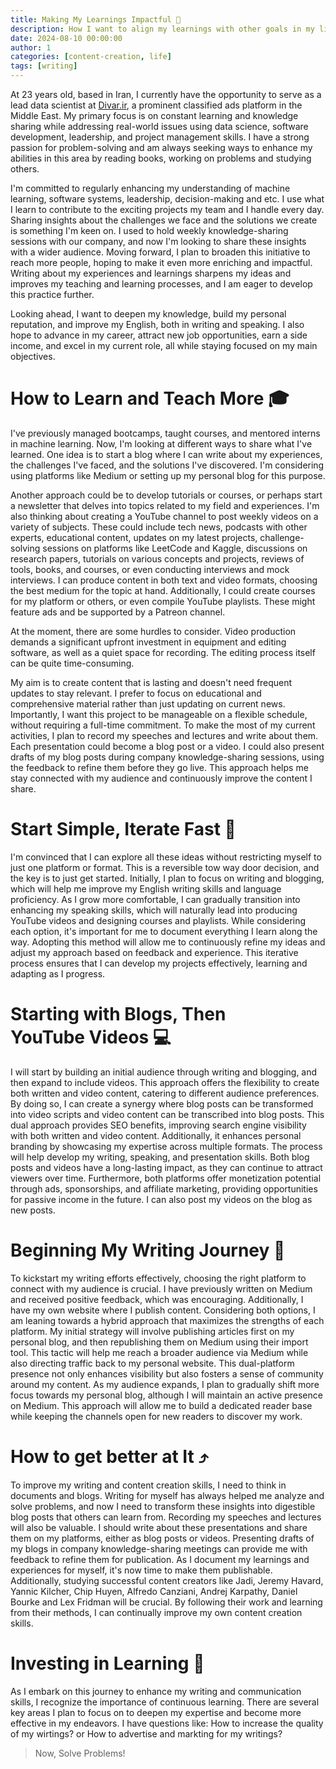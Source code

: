 ```yaml
---
title: Making My Learnings Impactful 📝
description: How I want to align my learnings with other goals in my life.
date: 2024-08-10 00:00:00
author: 1
categories: [content-creation, life]
tags: [writing] 
---
```


At 23 years old, based in Iran, I currently have the opportunity to serve as a lead data scientist at [Divar.ir](https://divar.ir), a prominent classified ads platform in the Middle East. My primary focus is on constant learning and knowledge sharing while addressing real-world issues using data science, software development, leadership, and project management skills. I have a strong passion for problem-solving and am always seeking ways to enhance my abilities in this area by reading books, working on problems and studying others.

I'm committed to regularly enhancing my understanding of machine learning, software systems, leadership, decision-making and etc. I use what I learn to contribute to the exciting projects my team and I handle every day. Sharing insights about the challenges we face and the solutions we create is something I'm keen on. I used to hold weekly knowledge-sharing sessions with our company, and now I'm looking to share these insights with a wider audience. Moving forward, I plan to broaden this initiative to reach more people, hoping to make it even more enriching and impactful. Writing about my experiences and learnings sharpens my ideas and improves my teaching and learning processes, and I am eager to develop this practice further.

Looking ahead, I want to deepen my knowledge, build my personal reputation, and improve my English, both in writing and speaking. I also hope to advance in my career, attract new job opportunities, earn a side income, and excel in my current role, all while staying focused on my main objectives.

# How to Learn and Teach More 🎓
I've previously managed bootcamps, taught courses, and mentored interns in machine learning. Now, I'm looking at different ways to share what I've learned. One idea is to start a blog where I can write about my experiences, the challenges I've faced, and the solutions I've discovered. I'm considering using platforms like Medium or setting up my personal blog for this purpose.

Another approach could be to develop tutorials or courses, or perhaps start a newsletter that delves into topics related to my field and experiences. I'm also thinking about creating a YouTube channel to post weekly videos on a variety of subjects. These could include tech news, podcasts with other experts, educational content, updates on my latest projects, challenge-solving sessions on platforms like LeetCode and Kaggle, discussions on research papers, tutorials on various concepts and projects, reviews of tools, books, and courses, or even conducting interviews and mock interviews. I can produce content in both text and video formats, choosing the best medium for the topic at hand.
Additionally, I could create courses for my platform or others, or even compile YouTube playlists. These might feature ads and be supported by a Patreon channel.

At the moment, there are some hurdles to consider. Video production demands a significant upfront investment in equipment and editing software, as well as a quiet space for recording. The editing process itself can be quite time-consuming.

My aim is to create content that is lasting and doesn't need frequent updates to stay relevant. I prefer to focus on educational and comprehensive material rather than just updating on current news. Importantly, I want this project to be manageable on a flexible schedule, without requiring a full-time commitment.
To make the most of my current activities, I plan to record my speeches and lectures and write about them. Each presentation could become a blog post or a video. I could also present drafts of my blog posts during company knowledge-sharing sessions, using the feedback to refine them before they go live. This approach helps me stay connected with my audience and continuously improve the content I share.

# Start Simple, Iterate Fast 🏃
I'm convinced that I can explore all these ideas without restricting myself to just one platform or format. This is a reversible tow way door decision, and the key is to just get started. Initially, I plan to focus on writing and blogging, which will help me improve my English writing skills and language proficiency. As I grow more comfortable, I can gradually transition into enhancing my speaking skills, which will naturally lead into producing YouTube videos and designing courses and playlists.
While considering each option, it's important for me to document everything I learn along the way. Adopting this method will allow me to continuously refine my ideas and adjust my approach based on feedback and experience. This iterative process ensures that I can develop my projects effectively, learning and adapting as I progress.

# Starting with Blogs, Then YouTube Videos 💻
I will start by building an initial audience through writing and blogging, and then expand to include videos. This approach offers the flexibility to create both written and video content, catering to different audience preferences. By doing so, I can create a synergy where blog posts can be transformed into video scripts and video content can be transcribed into blog posts. This dual approach provides SEO benefits, improving search engine visibility with both written and video content. Additionally, it enhances personal branding by showcasing my expertise across multiple formats. The process will help develop my writing, speaking, and presentation skills. Both blog posts and videos have a long-lasting impact, as they can continue to attract viewers over time. Furthermore, both platforms offer monetization potential through ads, sponsorships, and affiliate marketing, providing opportunities for passive income in the future. I can also post my videos on the blog as new posts.

# Beginning My Writing Journey 👣 
To kickstart my writing efforts effectively, choosing the right platform to connect with my audience is crucial. I have previously written on Medium and received positive feedback, which was encouraging. Additionally, I have my own website where I publish content. Considering both options, I am leaning towards a hybrid approach that maximizes the strengths of each platform.
My initial strategy will involve publishing articles first on my personal blog, and then republishing them on Medium using their import tool. This tactic will help me reach a broader audience via Medium while also directing traffic back to my personal website. This dual-platform presence not only enhances visibility but also fosters a sense of community around my content.
As my audience expands, I plan to gradually shift more focus towards my personal blog, although I will maintain an active presence on Medium. This approach will allow me to build a dedicated reader base while keeping the channels open for new readers to discover my work.

# How to get better at It ⤴️
To improve my writing and content creation skills, I need to think in documents and blogs. Writing for myself has always helped me analyze and solve problems, and now I need to transform these insights into digestible blog posts that others can learn from. Recording my speeches and lectures will also be valuable. I should write about these presentations and share them on my platforms, either as blog posts or videos. Presenting drafts of my blogs in company knowledge-sharing meetings can provide me with feedback to refine them for publication. As I document my learnings and experiences for myself, it's now time to make them publishable.
Additionally, studying successful content creators like Jadi, Jeremy Havard, Yannic Kilcher, Chip Huyen, Alfredo Canziani, Andrej Karpathy, Daniel Bourke and Lex Fridman will be crucial. By following their work and learning from their methods, I can continually improve my own content creation skills.

# Investing in Learning 🏦
As I embark on this journey to enhance my writing and communication skills, I recognize the importance of continuous learning. There are several key areas I plan to focus on to deepen my expertise and become more effective in my endeavors. I have questions like: How to increase the quality of my wirtings? or How to advertise and markting for my writings?

> Now, Solve Problems!
